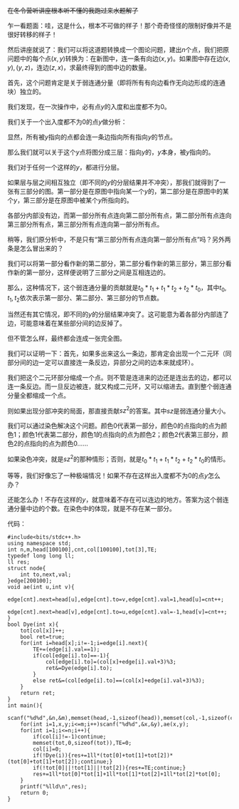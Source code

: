 ~~在冬令营听讲座根本听不懂的我跑过来水题解了~~

乍一看题面：哇，这是什么，根本不可做的样子！那个奇奇怪怪的限制好像并不是很好转移的样子！

然后讲座就说了：我们可以将这道题转换成一个图论问题，建出$n$个点，我们把原问题中的每个点$(x,y)$转换为：在新图中，连一条有向边$(x,y)$。如果图中存在边$(x,y),(y,z)$，连边$(z,x)$，求最终得到的图中边的数量。

首先，这个问题肯定是关于弱连通分量（即将所有有向边看作无向边形成的连通块）独立的。

我们发现，在一次操作中，必有点$y$的入度和出度都不为$0$。

我们关于一个出入度都不为$0$的点$y$做分析：

显然，所有被$y$指向的点都会连一条边指向所有指向$y$的节点。

那么我们就可以关于这个$y$点将图分成三层：指向$y$的，$y$本身，被$y$指向的。

我们对于任何一个这样的$y$，都进行分层。

如果层与层之间相互独立（即不同的$y$的分层结果并不冲突），那我们就得到了一张有三部分的图。第一部分是在原图中指向某一个$y$的，第二部分是在原图中的某个$y$，第三部分是在原图中被某个$y$所指向的。

各部分内部没有边，而第一部分所有点连向第二部分所有点，第二部分所有点连向第三部分所有点，第三部分所有点连向第一部分所有点。

稍等，我们原分析中，不是只有“第三部分所有点连向第一部分所有点”吗？另外两条是怎么冒出来的？

我们可以将第一部分看作新的第二部分，第二部分看作新的第三部分，第三部分看作新的第一部分，这样便说明了三部分之间是互相连边的。

那么，这种情况下，这个弱连通分量的贡献就是$t_0*t_1+t_1*t_2+t_2*t_0$，其中$t_0,t_1,t_2$依次表示第一部分、第二部分、第三部分的节点数。

当然还有其它情况，即不同的$y$的分层结果冲突了。这可能意为着各部分内部连了边，可能意味着在某些部分间的边反掉了。

但不管怎么样，最终都会连成一张完全图。

我们可以证明一下：首先，如果多出来这么一条边，那肯定会出现一个二元环（同部分间的边一定可以直接连一条反边，异部分之间的边本来就成环）。

我们把这个二元环部分缩成一个点。则不管是连进来的边还是连出去的边，都可以连一条反边。而一旦反边被连，就又构成二元环，又可以缩进去。直到整个弱连通分量全都缩成一个点。

则如果出现分部冲突的局面，那直接贡献$sz^2$的答案。其中$sz$是弱连通分量大小。

我们可以通过染色解决这个问题。颜色$0$代表第一部分，颜色$0$的点指向的点为颜色$1$；颜色$1$代表第二部分，颜色$1$的点指向的点为颜色$2$；颜色$2$代表第三部分，颜色$2$的点指向的点为颜色$0$……

如果染色冲突，就是$sz^2$的那种情形；否则，就是$t_0*t_1+t_1*t_2+t_2*t_0$的情形。

等等，我们好像忘了一种极端情况！如果不存在这样出入度都不为$0$的点$y$怎么办？

还能怎么办！不存在这样的$y$，就意味着不存在可以连边的地方。答案为这个弱连通分量中边的个数。在染色中的体现，就是不存在某一部分。

代码：
```
#include<bits/stdc++.h>
using namespace std;
int n,m,head[100100],cnt,col[100100],tot[3],TE;
typedef long long ll;
ll res;
struct node{
	int to,next,val;
}edge[200100];
void ae(int u,int v){
	edge[cnt].next=head[u],edge[cnt].to=v,edge[cnt].val=1,head[u]=cnt++;
	edge[cnt].next=head[v],edge[cnt].to=u,edge[cnt].val=-1,head[v]=cnt++;
}
bool Dye(int x){
	tot[col[x]]++;
	bool ret=true;
	for(int i=head[x];i!=-1;i=edge[i].next){
		TE+=(edge[i].val==1);
		if(col[edge[i].to]==-1){
			col[edge[i].to]=(col[x]+edge[i].val+3)%3;
			ret&=Dye(edge[i].to);
		}
		else ret&=(col[edge[i].to]==(col[x]+edge[i].val+3)%3);
	}
	return ret;
}
int main(){
	scanf("%d%d",&n,&m),memset(head,-1,sizeof(head)),memset(col,-1,sizeof(col));
	for(int i=1,x,y;i<=m;i++)scanf("%d%d",&x,&y),ae(x,y);
	for(int i=1;i<=n;i++){
		if(col[i]!=-1)continue;
		memset(tot,0,sizeof(tot)),TE=0;
		col[i]=0;
		if(!Dye(i)){res+=1ll*(tot[0]+tot[1]+tot[2])*(tot[0]+tot[1]+tot[2]);continue;}
		if(!tot[0]||!tot[1]||!tot[2]){res+=TE;continue;}
		res+=1ll*tot[0]*tot[1]+1ll*tot[1]*tot[2]+1ll*tot[2]*tot[0];
	}
	printf("%lld\n",res);
	return 0;
} 
```
